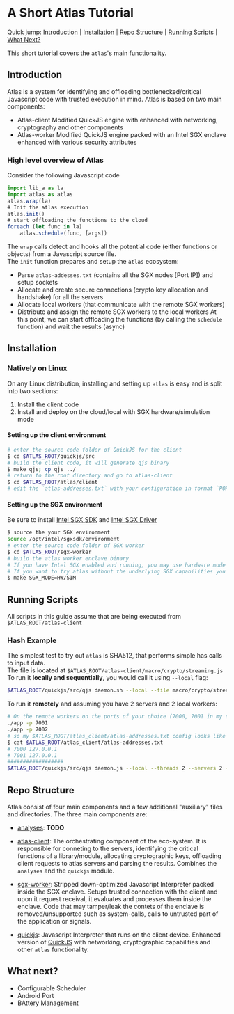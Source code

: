 # A Short Atlas Tutorial
Quick jump: [Introduction](#introduction) | [Installation](#installation) | [Repo Structure](#structure) | [Running Scripts](#running-scripts) | [What Next?](#what-next)

This short tutorial covers the `atlas`'s main functionality.

## Introduction

Atlas is a system for identifying and offloading bottlenecked/critical Javascript code with trusted execution in mind.
Atlas is based on two main components:
* Atlas-client
    Modified QuickJS engine with enhanced with networking, cryptography and other components 
* Atlas-worker
    Modified QuickJS engine packed with an Intel SGX enclave enhanced with various security attributes
### High level overview of Atlas

Consider the following Javascript code  
```js
import lib_a as la
import atlas as atlas
atlas.wrap(la)
# Init the atlas execution 
atlas.init()
# start offloading the functions to the cloud 
foreach (let func in la) 
    atlas.schedule(func, [args]) 
```
The `wrap` calls detect and hooks all the potential code (either functions or objects) from a Javascript source file.  
The `init` function prepares and setup the `atlas` ecosystem:

 - Parse `atlas-addesses.txt` (contains all the SGX nodes [Port IP]) and setup sockets
 - Allocate and create secure connections (crypto key allocation and handshake) for all the servers
 - Allocate local workers (that communicate with the remote SGX workers)
 - Distribute and assign the remote SGX workers to the local workers
At this point, we can start offloading the functions (by calling the `schedule` function) and wait the results (async)

## Installation

### Natively on Linux

On any Linux distribution, installing and setting up `atlas` is easy and is split into two sections:

 1. Install the client code
 2. Install and deploy on the cloud/local with SGX hardware/simulation mode

#### Setting up the client environment
```sh
# enter the source code folder of QuickJS for the client 
$ cd $ATLAS_ROOT/quickjs/src
# build the client code, it will generate qjs binary 
$ make qjs; cp qjs ../
# return to the root directory and go to atlas-client 
$ cd $ATLAS_ROOT/atlas/client 
# edit the `atlas-addresses.txt` with your configuration in format `PORT IP`
```

#### Setting up the SGX environment
Be sure to install  [Intel SGX SDK](https://github.com/intel/linux-sgx) and [Intel SGX Driver](https://github.com/intel/linux-sgx-driver)
```sh
$ source the your SGX environment
source /opt/intel/sgxsdk/environment
# enter the source code folder of SGX worker 
$ cd $ATLAS_ROOT/sgx-worker
# build the atlas worker enclave binary
# If you have Intel SGX enabled and running, you may use hardware mode `SGX_MODE=HW`
# If you want to try atlas without the underlying SGX capabilities you may use simulated mode `SGX_MODE=SIM`
$ make SGX_MODE=HW/SIM
```
<!---
### Docker

**TODO SETUP OUR DOCKER**

Atlas on Docker is useful when native installation is not an option -- for example, to allow development on Windows and OS X.
Note that Atlas on Docker may or may not be able to exploit all available hardware resources.
There are several options for installing Atlas via Docker.
**TODO**
The easiest is to `pull` the docker image 
```sh
docker pull 
```
We refresh this image on every major release.

[//]: # (TODO: Need to automate this per commit.)

Alternatively, one can built the latest Docker container from scratch by running `docker build` in the repo:
```sh
docker build -t atlas-artifact .
```
This will build a fresh Docker image using the latest commit---recommended for development.


In all the above cases, launching the container is done via:
```sh
docker run --name atlas-docker -it atlas-artifact
```
-->

## Running Scripts

All scripts in this guide assume that are being executed from  `$ATLAS_ROOT/atlas-client`

### Hash Example

The simplest test to try out `atlas` is SHA512, that performs simple has calls to input data.  
The file is located at `$ATLAS_ROOT/atlas-client/macro/crypto/streaming.js`  
To run it **locally and sequentially**, you would call it using `--local` flag:  
```sh
$ATLAS_ROOT/quickjs/src/qjs daemon.sh --local --file macro/crypto/streaming.js
```
To run it **remotely** and assuming you have 2 servers and 2 local workers: 
```sh
# On the remote workers on the ports of your choice (7000, 7001 in my case)
./app -p 7001
./app -p 7002
# so my $ATLAS_ROOT/atlas_client/atlas-addresses.txt config looks like this
$ cat $ATLAS_ROOT/atlas_client/atlas-addresses.txt
# 7000 127.0.0.1
# 7001 127.0.0.1
##################
$ATLAS_ROOT/quickjs/src/qjs daemon.js --local --threads 2 --servers 2 --file macro/crypto/streaming.js
```


## Repo Structure

Atlas consist of four main components and a few additional "auxiliary" files and directories. 
The three main components are:

* [analyses](../analyses/): **TODO**

* [atlas-client](../atlas-client): The orchestrating component of the eco-system.  It is responsible for conneting to the servers,  identifying the critical functions of a library/module, allocating cryptographic keys, offloading client requests to atlas servers and parsing the results. Combines the `analyses` and the `quickjs` module. 

* [sgx-worker](../runtime):  Stripped down-optimized Javascript Interpreter packed inside the SGX enclave. Setups trusted connection with the client and  upon it request receival, it evaluates and processes them inside the enclave. Code that may tamper/leak the contets of the enclave is removed/unsupported such as system-calls, calls to untrusted part of the application or signals. 
* [quickjs](../quickjs): Javascript Interpreter that runs on the client device. Enhanced version of [QuickJS](https://bellard.org/quickjs/quickjs.html) with networking, cryptographic capabilities and other `atlas` functionality.

## What next?
* Configurable Scheduler
* Android Port
* BAttery Management
